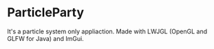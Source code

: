 # ParticleParty
It's a particle system only appliaction. Made with LWJGL (OpenGL and GLFW for Java) and ImGui.

